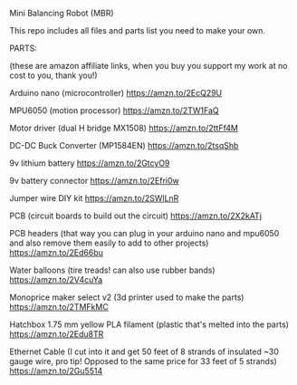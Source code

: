 Mini Balancing Robot (MBR)

This repo includes all files and parts list you need to make your own.

PARTS:

(these are amazon affiliate links, when you buy you support my work at no cost to you, thank you!)

Arduino nano (microcontroller) https://amzn.to/2EcQ29U

MPU6050 (motion processor) https://amzn.to/2TW1FaQ

Motor driver (dual H bridge MX1508) https://amzn.to/2ttFf4M

DC-DC Buck Converter (MP1584EN) https://amzn.to/2tsqShb

9v lithium battery https://amzn.to/2GtcyO9

9v battery connector https://amzn.to/2Efri0w

Jumper wire DIY kit https://amzn.to/2SWlLnR

PCB (circuit boards to build out the circuit) https://amzn.to/2X2kATj

PCB headers (that way you can plug in your arduino nano and mpu6050 and also remove them easily to add to other projects) https://amzn.to/2Ed66bu

Water balloons (tire treads! can also use rubber bands) https://amzn.to/2V4cuYa

Monoprice maker select v2 (3d printer used to make the parts) https://amzn.to/2TMFkMC

Hatchbox 1.75 mm yellow PLA filament (plastic that's melted into the parts) https://amzn.to/2Edu8TR

Ethernet Cable (I cut into it and get 50 feet of 8 strands of insulated ~30 gauge wire, pro tip! Opposed to the same price for 33 feet of 5 strands) https://amzn.to/2Gu5514